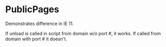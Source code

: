 # PublicPages
Demonstrates difference in IE 11. 

If unload is called in script from domain w/o port #, it works. 
If called from domain with port # it doesn't. 
